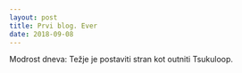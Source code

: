 ```yaml
---
layout: post
title: Prvi blog. Ever
date: 2018-09-08
---
```


Modrost dneva: Težje je postaviti stran kot outniti Tsukuloop. 
